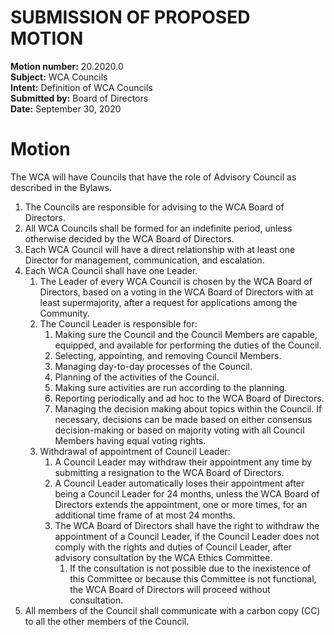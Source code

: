 # SUBMISSION OF PROPOSED MOTION

**Motion number:** 20.2020.0  
**Subject:** WCA Councils  
**Intent:** Definition of WCA Councils  
**Submitted by:** Board of Directors  
**Date:** September 30, 2020  

# Motion

The WCA will have Councils that have the role of Advisory Council as described in the Bylaws.

1. The Councils are responsible for advising to the WCA Board of Directors.
2. All WCA Councils shall be formed for an indefinite period, unless otherwise decided by the WCA Board of Directors.
3. Each WCA Council will have a direct relationship with at least one Director for management, communication, and escalation.
4. Each WCA Council shall have one Leader.
   1. The Leader of every WCA Council is chosen by the WCA Board of Directors, based on a voting in the WCA Board of Directors with at least supermajority, after a request for applications among the Community.
   2. The Council Leader is responsible for:
      1. Making sure the Council and the Council Members are capable, equipped, and available for performing the duties of the Council.
      2. Selecting, appointing, and removing Council Members.
      3. Managing day-to-day processes of the Council.
      4. Planning of the activities of the Council.
      5. Making sure activities are run according to the planning.
      6. Reporting periodically and ad hoc to the WCA Board of Directors.
      7. Managing the decision making about topics within the Council. If necessary, decisions can be made based on either consensus decision-making or based on majority voting with all Council Members having equal voting rights.
   3. Withdrawal of appointment of Council Leader:
      1. A Council Leader may withdraw their appointment any time by submitting a resignation to the WCA Board of Directors.
      2. A Council Leader automatically loses their appointment after being a Council Leader for 24 months, unless the WCA Board of Directors extends the appointment, one or more times, for an additional time frame of at most 24 months.
      3. The WCA Board of Directors shall have the right to withdraw the appointment of a Council Leader, if the Council Leader does not comply with the rights and duties of Council Leader, after advisory consultation by the WCA Ethics Committee.
         1. If the consultation is not possible due to the inexistence of this Committee or because this Committee is not functional, the WCA Board of Directors will proceed without consultation.
5. All members of the Council shall communicate with a carbon copy (CC) to all the other members of the Council.
